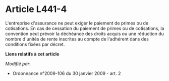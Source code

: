 # Article L441-4

L'entreprise d'assurance ne peut exiger le paiement de primes ou de cotisations.  En cas de cessation du paiement de primes
ou de cotisations, la convention peut  prévoir la déchéance des droits acquis ou une réduction du nombre d'unités de  rente
inscrites au compte de l'adhérent dans des conditions fixées par décret.

**Liens relatifs à cet article**

_Modifié par_:

  - Ordonnance n°2009-106 du 30 janvier 2009 - art. 2
